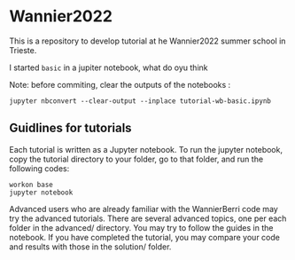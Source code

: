 # Wannier2022
This is a repository to develop tutorial at he Wannier2022 summer school in Trieste.

I started `basic` in a jupiter notebook, what do oyu think

Note: before commiting, clear the outputs of the notebooks :


```
jupyter nbconvert --clear-output --inplace tutorial-wb-basic.ipynb 

```

## Guidlines for tutorials
Each tutorial is written as a Jupyter notebook. To run the jupyter notebook, copy the tutorial directory
to your folder, go to that folder, and run the following codes:
```python3
workon base
jupyter notebook
```

Advanced users who are already familiar with the WannierBerri code may try the advanced tutorials.
There are several advanced topics, one per each folder in the advanced/ directory.
You may try to follow the guides in the notebook. If you have completed the tutorial, you
may compare your code and results with those in the solution/ folder.

